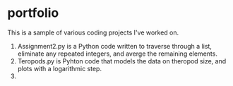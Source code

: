 # portfolio
This is a sample of various coding projects I've worked on.<br>
1. Assignment2.py is a Python code written to traverse through a list, eliminate any repeated integers, and averge the remaining elements. 
2. Teropods.py is Pyhton code that models the data on theropod size, and plots with a logarithmic step.
3. 
